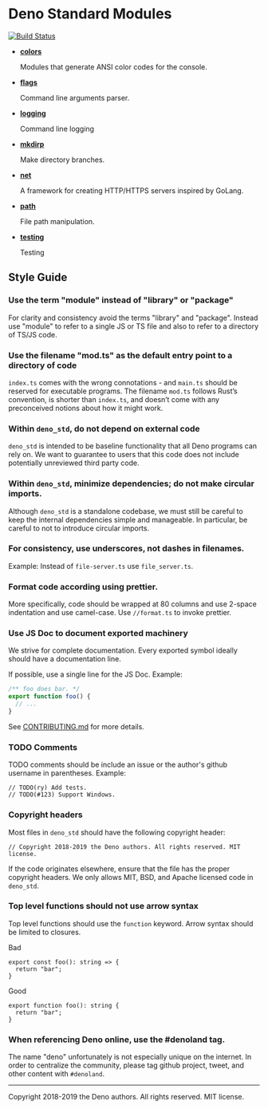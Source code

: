 # Deno Standard Modules

[![Build Status](https://dev.azure.com/denoland/deno_std/_apis/build/status/denoland.deno_std?branchName=master)](https://dev.azure.com/denoland/deno_std/_build/latest?definitionId=2?branchName=master)

- **[colors](./colors/)**

  Modules that generate ANSI color codes for the console.

- **[flags](./flags/)**

  Command line arguments parser.

- **[logging](./logging/)**

  Command line logging

- **[mkdirp](./mkdirp/)**

  Make directory branches.

- **[net](./net/)**

  A framework for creating HTTP/HTTPS servers inspired by GoLang.

- **[path](./path/)**

  File path manipulation.

- **[testing](./testing/)**

  Testing

## Style Guide

### Use the term "module" instead of "library" or "package"

For clarity and consistency avoid the terms "library" and "package". Instead use
"module" to refer to a single JS or TS file and also to refer to a directory of
TS/JS code.

### Use the filename "mod.ts" as the default entry point to a directory of code

`index.ts` comes with the wrong connotations - and `main.ts` should be reserved
for executable programs. The filename `mod.ts` follows Rust’s convention, is
shorter than `index.ts`, and doesn’t come with any preconceived notions about
how it might work.

### Within `deno_std`, do not depend on external code

`deno_std` is intended to be baseline functionality that all Deno programs can
rely on. We want to guarantee to users that this code does not include
potentially unreviewed third party code.

### Within `deno_std`, minimize dependencies; do not make circular imports.

Although `deno_std` is a standalone codebase, we must still be careful to keep
the internal dependencies simple and manageable. In particular, be careful to
not to introduce circular imports.

### For consistency, use underscores, not dashes in filenames.

Example: Instead of `file-server.ts` use `file_server.ts`.

### Format code according using prettier.

More specifically, code should be wrapped at 80 columns and use 2-space
indentation and use camel-case. Use `//format.ts` to invoke prettier.

### Use JS Doc to document exported machinery

We strive for complete documentation. Every exported symbol ideally should have
a documentation line.

If possible, use a single line for the JS Doc. Example:

```ts
/** foo does bar. */
export function foo() {
  // ...
}
```

See [CONTRIBUTING.md](https://github.com/denoland/deno/blob/master/.github/CONTRIBUTING.md#documenting-apis)
for more details.

### TODO Comments

TODO comments should be include an issue or the author's github username in
parentheses. Example:

```
// TODO(ry) Add tests.
// TODO(#123) Support Windows.
```

### Copyright headers

Most files in `deno_std` should have the following copyright header:

```
// Copyright 2018-2019 the Deno authors. All rights reserved. MIT license.
```

If the code originates elsewhere, ensure that the file has the proper copyright
headers. We only allows MIT, BSD, and Apache licensed code in `deno_std`.

### Top level functions should not use arrow syntax

Top level functions should use the `function` keyword. Arrow syntax should be
limited to closures.

Bad

```
export const foo(): string => {
  return "bar";
}
```

Good

```
export function foo(): string {
  return "bar";
}
```

### When referencing Deno online, use the #denoland tag.

The name "deno" unfortunately is not especially unique on the internet. In order
to centralize the community, please tag github project, tweet, and other content
with `#denoland`.

---

Copyright 2018-2019 the Deno authors. All rights reserved. MIT license.
